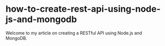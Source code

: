 # how-to-create-rest-api-using-node-js-and-mongodb
Welcome to my article on creating a RESTful API using Node.js and MongoDB.

